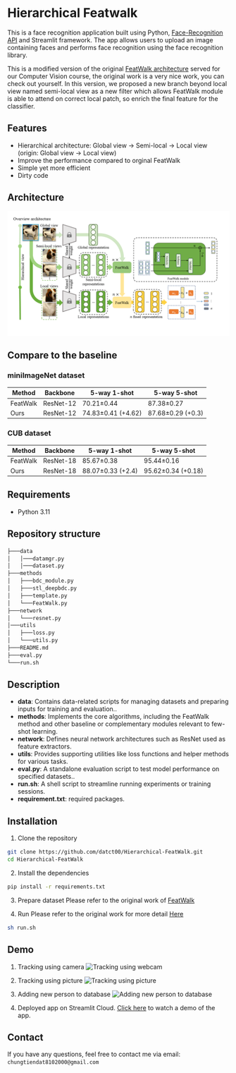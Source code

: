 # Hierarchical Featwalk

This is a face recognition application built using Python, [Face-Recognition API](https://github.com/ageitgey/face_recognition) and Streamlit framework. The app allows users to upload an image containing faces and performs face recognition using the face recognition library.

This is a modified version of the original [FeatWalk architecture](https://github.com/exceefind/FeatWalk) served for our Computer Vision course, the original work is a very nice work, you can check out yourself. In this version, we proposed a new branch beyond local view named semi-local view as a new filter which allows FeatWalk module is able to attend on correct local patch, so enrich the final feature for the classifier. 

## Features

- Hierarchical architecture: Global view -> Semi-local -> Local view (origin: Global view -> Local view)
- Improve the performance compared to orginal FeatWalk
- Simple yet more efficient
- Dirty code

## Architecture 
![Hierarchical FeatWalk architecture](assets/arch.png)


## Compare to the baseline 
### miniImageNet dataset
| Method   | Backbone | 5-way 1-shot   | 5-way 5-shot |
|----------|----------|----------------|--------------|
|FeatWalk  | ResNet-12|70.21±0.44      | 87.38±0.27   |
| Ours     | ResNet-12|74.83±0.41 (+4.62)|87.68±0.29 (+0.3)|

### CUB dataset

| Method   | Backbone | 5-way 1-shot   | 5-way 5-shot |
|----------|----------|----------------|--------------|
|FeatWalk  | ResNet-18|85.67±0.38      | 95.44±0.16   |
| Ours     | ResNet-18|88.07±0.33 (+2.4)|95.62±0.34 (+0.18)|
## Requirements 
- Python 3.11 

## Repository structure
```bash
├───data
│   │───datamgr.py
│   │───dataset.py
├───methods
│   ├───bdc_module.py
│   ├───stl_deepbdc.py
│   ├───template.py
│   └───FeatWalk.py
├───network
│   └───resnet.py
│───utils
│   ├───loss.py
│   └───utils.py
├───README.md 
├───eval.py
└───run.sh
```

## Description
- **data**: Contains data-related scripts for managing datasets and preparing inputs for training and evaluation..
- **methods**: Implements the core algorithms, including the FeatWalk method and other baseline or complementary modules relevant to few-shot learning.
- **network**: Defines neural network architectures such as ResNet used as feature extractors.
- **utils**: Provides supporting utilities like loss functions and helper methods for various tasks.
- **eval.py**: A standalone evaluation script to test model performance on specified datasets..
- **run.sh**: A shell script to streamline running experiments or training sessions.
- **requirement.txt**: required packages.



## Installation
1. Clone the repository
```bash
git clone https://github.com/datct00/Hierarchical-FeatWalk.git
cd Hierarchical-FeatWalk
```

2. Install the dependencies
```bash
pip install -r requirements.txt
```

3. Prepare dataset 
Please refer to the original work of [FeatWalk](https://github.com/exceefind/FeatWalk?tab=readme-ov-file#preparation-before-running)

4. Run
Please refer to the original work for more detail [Here](https://github.com/exceefind/FeatWalk?tab=readme-ov-file#running-commands)
```bash
sh run.sh
```

## Demo

1.  Tracking using camera
![Tracking using webcam](assets/webcam.gif) 

2. Tracking using picture 
![Tracking using picture](assets/tracking.png)

3. Adding new person to database
![Adding new person to database](assets/adding.png)

4. Deployed app on Streamlit Cloud. [Click here](https://datct00-face-recognition-app-using-streamlit-tracking-sel9ym.streamlit.app/) to watch a demo of the app.

## Contact
If you have any questions, feel free to contact me via email: `chungtiendat8102000@gmail.com`
